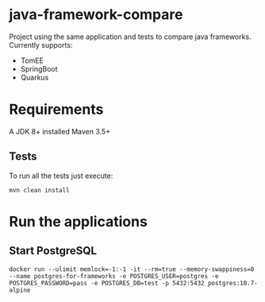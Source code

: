 # java-framework-compare

Project using the same application and tests to compare java frameworks.
Currently supports:
* TomEE
* SpringBoot
* Quarkus

# Requirements

A JDK 8+ installed
Maven 3.5+

## Tests

To run all the tests just execute:
```
mvn clean install
```

# Run the applications

## Start PostgreSQL

```
docker run --ulimit memlock=-1:-1 -it --rm=true --memory-swappiness=0 --name postgres-for-frameworks -e POSTGRES_USER=postgres -e POSTGRES_PASSWORD=pass -e POSTGRES_DB=test -p 5432:5432 postgres:10.7-alpine
```

 

